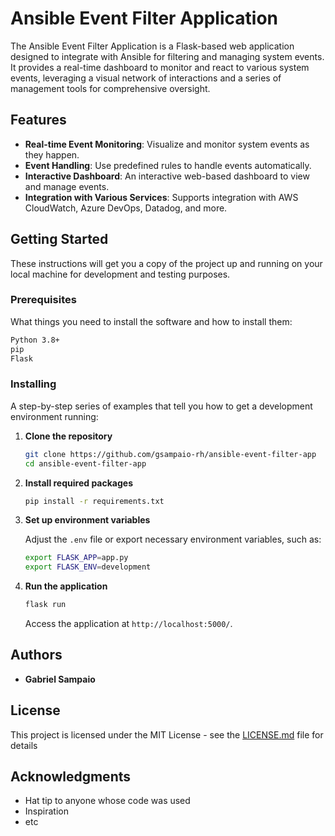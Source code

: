 
# Ansible Event Filter Application

The Ansible Event Filter Application is a Flask-based web application designed to integrate with Ansible for filtering and managing system events. It provides a real-time dashboard to monitor and react to various system events, leveraging a visual network of interactions and a series of management tools for comprehensive oversight.

## Features

- **Real-time Event Monitoring**: Visualize and monitor system events as they happen.
- **Event Handling**: Use predefined rules to handle events automatically.
- **Interactive Dashboard**: An interactive web-based dashboard to view and manage events.
- **Integration with Various Services**: Supports integration with AWS CloudWatch, Azure DevOps, Datadog, and more.

## Getting Started

These instructions will get you a copy of the project up and running on your local machine for development and testing purposes.

### Prerequisites

What things you need to install the software and how to install them:

```bash
Python 3.8+
pip
Flask
```

### Installing

A step-by-step series of examples that tell you how to get a development environment running:

1. **Clone the repository**

   ```bash
   git clone https://github.com/gsampaio-rh/ansible-event-filter-app
   cd ansible-event-filter-app
   ```

2. **Install required packages**

   ```bash
   pip install -r requirements.txt
   ```

3. **Set up environment variables**

   Adjust the `.env` file or export necessary environment variables, such as:

   ```bash
   export FLASK_APP=app.py
   export FLASK_ENV=development
   ```

4. **Run the application**

   ```bash
   flask run
   ```

   Access the application at `http://localhost:5000/`.

## Authors

- **Gabriel Sampaio**

## License

This project is licensed under the MIT License - see the [LICENSE.md](LICENSE.md) file for details

## Acknowledgments

- Hat tip to anyone whose code was used
- Inspiration
- etc
